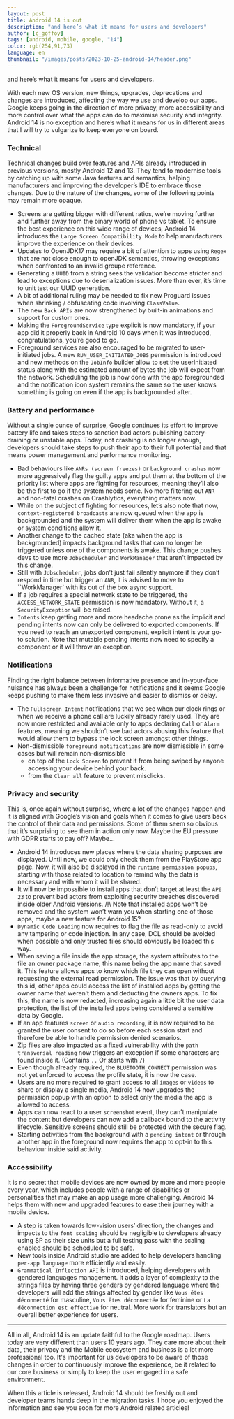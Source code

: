 ```yaml
---
layout: post
title: Android 14 is out
description: "and here’s what it means for users and developers"
author: [c_goffoy]
tags: [android, mobile, google, "14"]
color: rgb(254,91,73)
language: en
thumbnail: "/images/posts/2023-10-25-android-14/header.png"
---
```

and here’s what it means for users and developers.

With each new OS version, new things, upgrades, deprecations and changes are introduced, affecting the way we use and develop our apps.
Google keeps going in the direction of more privacy, more accessibility and more control over what the apps can do to maximise security and integrity.
Android 14 is no exception and here’s what it means for us in different areas that I will try to vulgarize to keep everyone on board.

### Technical

Technical changes build over features and APIs already introduced in previous versions, mostly Android 12 and 13.
They tend to modernise tools by catching up with some Java features and semantics, helping manufacturers and improving the developer’s IDE to embrace those changes.
Due to the nature of the changes, some of the following points may remain more opaque.

* Screens are getting bigger with different ratios, we’re moving further and further away from the binary world of phone vs tablet. To ensure the best experience on this wide range of devices, Android 14 introduces the `Large Screen Compatibility Mode` to help manufacturers improve the experience on their devices.
* Updates to OpenJDK17 may require a bit of attention to apps using `Regex` that are not close enough to openJDK semantics, throwing exceptions when confronted to an invalid groupe reference.
* Generating a `UUID` from a string sees the validation become stricter and lead to exceptions due to deserialization issues. More than ever, it’s time to unit test our UUID generation.
* A bit of additional ruling may be needed to fix new Proguard issues when shrinking / obfuscating code involving `ClassValue`.
* The new `Back APIs` are now strengthened by built-in animations and support for custom ones.
* Making the `ForegroundService` type explicit is now mandatory, if your app did it properly back in Android 10 days when it was introduced, congratulations, you’re good to go.
* Foreground services are also encouraged to be migrated to user-initiated jobs. A new `RUN_USER_INITIATED_JOBS` permission is introduced and new methods on the `JobInfo` builder allow to set the userInitiated status along with the estimated amount of bytes the job will expect from the network. Scheduling the job is now done with the app foregrounded and the notification icon system remains the same so the user knows something is going on even if the app is backgrounded after.

### Battery and performance

Without a single ounce of surprise, Google continues its effort to improve battery life and takes steps to sanction bad actors publishing battery-draining or unstable apps.
Today, not crashing is no longer enough, developers should take steps to push their app to their full potential and that means power management and performance monitoring.

* Bad behaviours like `ANRs (screen freezes)` or `background crashes` now more aggressively flag the guilty apps and put them at the bottom of the priority list where apps are fighting for resources, meaning they’ll also be the first to go if the system needs some. No more filtering out `ANR` and non-fatal crashes on Crashlytics, everything matters now.
* While on the subject of fighting for resources, let’s also note that now, `context-registered broadcasts` are now queued when the app is backgrounded and the system will deliver them when the app is awake or system conditions allow it.
* Another change to the cached state (aka when the app is backgrounded) impacts background tasks that can no longer be triggered unless one of the components is awake. This change pushes devs to use more `JobScheduler` and `WorkManager` that aren’t impacted by this change.
* Still with `Jobscheduler`, jobs don’t just fail silently anymore if they don’t respond in time but trigger an `ANR`, it is advised to move to ``WorkManager` with its out of the box async support.
* If a job requires a special network state to be triggered, the `ACCESS_NETWORK_STATE` permission is now mandatory. Without it, a `SecurityException` will be raised.
* `Intents` keep getting more and more headache prone as the implicit and pending intents now can only be delivered to exported components. If you need to reach an unexported component, explicit intent is your go-to solution. Note that mutable pending intents now need to specify a component or it will throw an exception.

### Notifications

Finding the right balance between informative presence and in-your-face nuisance has always been a challenge for notifications and it seems Google keeps pushing to make them less invasive and easier to dismiss or delay.

* The `Fullscreen Intent` notifications that we see when our clock rings or when we receive a phone call are luckily already rarely used.
They are now more restricted and available only to apps declaring `Call` or `Alarm` features, meaning we shouldn’t see bad actors abusing this feature that would allow them to bypass the lock screen amongst other things.
* Non-dismissible `foreground notifications` are now dismissible in some cases but will remain non-dismissible 
    * on top of the `Lock Screen` to prevent it from being swiped by anyone accessing your device behind your back.
    * from the `Clear all` feature to prevent misclicks.

### Privacy and security

This is, once again without surprise, where a lot of the changes happen and it is aligned with Google’s vision and goals when it comes to give users back the control of their data and permissions.
Some of them seem so obvious that it’s surprising to see them in action only now. Maybe the EU pressure with GDPR starts to pay off? Maybe…

* Android 14 introduces new places where the data sharing purposes are displayed. Until now, we could only check them from the PlayStore app page. 
Now, it will also be displayed in the `runtime permission popups`, starting with those related to location to remind why the data is necessary and with whom it will be shared.
* It will now be impossible to install apps that don’t target at least the `API 23` to prevent bad actors from exploiting security breaches discovered inside older Android versions.
/!\ Note that installed apps won’t be removed and the system won’t warn you when starting one of those apps, maybe a new feature for Android 15?
* `Dynamic Code Loading` now requires to flag the file as read-only to avoid any tampering or code injection. In any case, DCL should be avoided when possible and only trusted files should obviously be loaded this way.
* When saving a file inside the app storage, the system attributes to the file an owner package name, this name being the app name that saved it. 
This feature allows apps to know which file they can open without requesting the external read permission. The issue was that by querying this id, other apps could access the list of installed apps by getting the owner name that weren’t them and deducting the owners apps. 
To fix this, the name is now redacted, increasing again a little bit the user data protection, the list of the installed apps being considered a sensitive data by Google.
* If an app features `screen` or `audio recording`, it is now required to be granted the user consent to do so before each session start and therefore be able to handle permission denied scenarios.
* Zip files are also impacted as a fixed vulnerability with the `path transversal reading` now triggers an exception if some characters are found inside it. (Contains `..` Or starts with `/`)
* Even though already required, the `BLUETOOTH_CONNECT` permission was not yet enforced to access the profile state, it is now the case.
* Users are no more required to grant access to all `images` or `videos` to share or display a single media, Android 14 now upgrades the permission popup with an option to select only the media the app is allowed to access.
* Apps can now react to a user `screenshot` event, they can’t manipulate the content but developers can now add a callback bound to the activity lifecycle. 
Sensitive screens should still be protected with the secure flag.
* Starting activities from the background with a `pending intent` or through another app in the foreground now requires the app to opt-in to this behaviour inside said activity.

### Accessibility

It is no secret that mobile devices are now owned by more and more people every year, which includes people with a range of disabilities or personalities that may make an app usage more challenging.
Android 14 helps them with new and upgraded features to ease their journey with a mobile device.

* A step is taken towards low-vision users’ direction, the changes and impacts to the `font scaling` should be negligible to developers already using SP as their size units but a full testing pass with the scaling enabled should be scheduled to be safe.
* New tools inside Android studio are added to help developers handling `per-app language` more efficiently and easily.
* `Grammatical Inflection API` is introduced, helping developers with gendered languages management. It adds a layer of complexity to the strings files by having three genders by gendered language where the developers will add the strings affected by gender like `Vous êtes déconnecté` for masculine, `Vous êtes déconnectée` for feminine or `La déconnection est effective` for neutral. More work for translators but an overall better experience for users.

---

All in all, Android 14 is an update faithful to the Google roadmap. 
Users today are very different than users 10 years ago. They care more about their data, their privacy and the Mobile ecosystem and business is a lot more professional too.
It's important for us developers to be aware of those changes in order to continuously improve the experience, be it related to our core business or simply to keep the user engaged in a safe environment.

When this article is released, Android 14 should be freshly out and developer teams hands deep in the migration tasks.
I hope you enjoyed the information and see you soon for more Android related articles!
